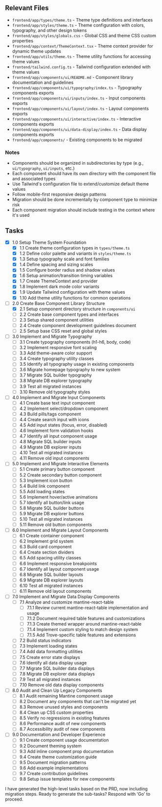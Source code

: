 ## Relevant Files

- `frontend/app/types/theme.ts` - Theme type definitions and interfaces
- `frontend/app/styles/theme.ts` - Theme configuration with colors, typography, and other design tokens
- `frontend/app/styles/globals.css` - Global CSS and theme CSS custom properties
- `frontend/app/context/ThemeContext.tsx` - Theme context provider for dynamic theme updates
- `frontend/app/utils/theme.ts` - Theme utility functions for accessing theme values
- `frontend/tailwind.config.ts` - Tailwind configuration extended with theme values
- `frontend/app/components/ui/README.md` - Component library documentation and guidelines
- `frontend/app/components/ui/typography/index.ts` - Typography components exports
- `frontend/app/components/ui/inputs/index.ts` - Input components exports
- `frontend/app/components/ui/layout/index.ts` - Layout components exports
- `frontend/app/components/ui/interactive/index.ts` - Interactive components exports
- `frontend/app/components/ui/data-display/index.ts` - Data display components exports
- `frontend/app/components/` - Existing components to be migrated

### Notes

- Components should be organized in subdirectories by type (e.g., `ui/typography`, `ui/inputs`, etc.)
- Each component should have its own directory with the component file and associated types
- Use Tailwind's configuration file to extend/customize default theme values
- Follow mobile-first responsive design patterns
- Migration should be done incrementally by component type to minimize risk
- Each component migration should include testing in the context where it's used

## Tasks

- [x] 1.0 Setup Theme System Foundation
  - [x] 1.1 Create theme configuration types in `types/theme.ts`
  - [x] 1.2 Define color palette and variants in `styles/theme.ts`
  - [x] 1.3 Setup typography scale and font families
  - [x] 1.4 Define spacing and sizing scales
  - [x] 1.5 Configure border radius and shadow values
  - [x] 1.6 Setup animation/transition timing variables
  - [x] 1.7 Create ThemeContext and provider
  - [x] 1.8 Implement dark mode color variants
  - [x] 1.9 Update Tailwind configuration with theme values
  - [x] 1.10 Add theme utility functions for common operations

- [ ] 2.0 Create Base Component Library Structure
  - [x] 2.1 Setup component directory structure in `components/ui`
  - [ ] 2.2 Create base component types and interfaces
  - [ ] 2.3 Setup shared component utilities
  - [ ] 2.4 Create component development guidelines document
  - [ ] 2.5 Setup base CSS reset and global styles

- [ ] 3.0 Implement and Migrate Typography
  - [ ] 3.1 Create typography components (h1-h6, body, code)
  - [ ] 3.2 Implement responsive font scaling
  - [ ] 3.3 Add theme-aware color support
  - [ ] 3.4 Create typography utility classes
  - [ ] 3.5 Identify all typography usage in existing components
  - [ ] 3.6 Migrate homepage typography to new system
  - [ ] 3.7 Migrate SQL builder typography
  - [ ] 3.8 Migrate DB explorer typography
  - [ ] 3.9 Test all migrated instances
  - [ ] 3.10 Remove old typography styles

- [ ] 4.0 Implement and Migrate Input Components
  - [ ] 4.1 Create base text input component
  - [ ] 4.2 Implement select/dropdown component
  - [ ] 4.3 Build pills/tags component
  - [ ] 4.4 Create search input with icons
  - [ ] 4.5 Add input states (focus, error, disabled)
  - [ ] 4.6 Implement form validation hooks
  - [ ] 4.7 Identify all input component usage
  - [ ] 4.8 Migrate SQL builder inputs
  - [ ] 4.9 Migrate DB explorer inputs
  - [ ] 4.10 Test all migrated instances
  - [ ] 4.11 Remove old input components

- [ ] 5.0 Implement and Migrate Interactive Elements
  - [ ] 5.1 Create primary button component
  - [ ] 5.2 Create secondary button component
  - [ ] 5.3 Implement icon button
  - [ ] 5.4 Build link component
  - [ ] 5.5 Add loading states
  - [ ] 5.6 Implement hover/active animations
  - [ ] 5.7 Identify all button/link usage
  - [ ] 5.8 Migrate SQL builder buttons
  - [ ] 5.9 Migrate DB explorer buttons
  - [ ] 5.10 Test all migrated instances
  - [ ] 5.11 Remove old button components

- [ ] 6.0 Implement and Migrate Layout Components
  - [ ] 6.1 Create container component
  - [ ] 6.2 Implement grid system
  - [ ] 6.3 Build card component
  - [ ] 6.4 Create section dividers
  - [ ] 6.5 Add spacing utility classes
  - [ ] 6.6 Implement responsive breakpoints
  - [ ] 6.7 Identify all layout component usage
  - [ ] 6.8 Migrate SQL builder layouts
  - [ ] 6.9 Migrate DB explorer layouts
  - [ ] 6.10 Test all migrated instances
  - [ ] 6.11 Remove old layout components

- [ ] 7.0 Implement and Migrate Data Display Components
  - [ ] 7.1 Analyze and customize mantine-react-table
    - [ ] 7.1.1 Review current mantine-react-table implementation and usage
    - [ ] 7.1.2 Document required table features and customizations
    - [ ] 7.1.3 Create themed wrapper around mantine-react-table
    - [ ] 7.1.4 Implement custom styling to match design system
    - [ ] 7.1.5 Add Trove-specific table features and extensions
  - [ ] 7.2 Build status indicators
  - [ ] 7.3 Implement loading states
  - [ ] 7.4 Add data formatting utilities
  - [ ] 7.5 Create error state displays
  - [ ] 7.6 Identify all data display usage
  - [ ] 7.7 Migrate SQL builder data displays
  - [ ] 7.8 Migrate DB explorer data displays
  - [ ] 7.9 Test all migrated instances
  - [ ] 7.10 Remove old data display components

- [ ] 8.0 Audit and Clean Up Legacy Components
  - [ ] 8.1 Audit remaining Mantine component usage
  - [ ] 8.2 Document any components that can't be migrated yet
  - [ ] 8.3 Remove unused styles and components
  - [ ] 8.4 Clean up CSS custom properties
  - [ ] 8.5 Verify no regressions in existing features
  - [ ] 8.6 Performance audit of new components
  - [ ] 8.7 Accessibility audit of new components

- [ ] 9.0 Documentation and Developer Experience
  - [ ] 9.1 Create component usage documentation
  - [ ] 9.2 Document theming system
  - [ ] 9.3 Add inline component prop documentation
  - [ ] 9.4 Create theme customization guide
  - [ ] 9.5 Document migration patterns
  - [ ] 9.6 Add example implementations
  - [ ] 9.7 Create contribution guidelines
  - [ ] 9.8 Setup issue templates for new components

I have generated the high-level tasks based on the PRD, now including migration steps. Ready to generate the sub-tasks? Respond with 'Go' to proceed. 